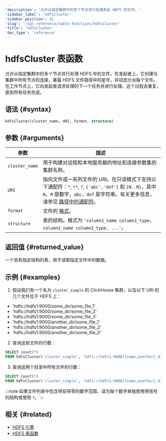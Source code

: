 ```yaml
---
'description': '允许从指定集群中的多个节点并行处理来自 HDFS 的文件。'
'sidebar_label': 'hdfsCluster'
'sidebar_position': 81
'slug': '/sql-reference/table-functions/hdfsCluster'
'title': 'hdfsCluster'
'doc_type': 'reference'
---
```



# hdfsCluster 表函数

允许从指定集群中的多个节点并行处理 HDFS 中的文件。在发起者上，它创建与集群中所有节点的连接，暴露 HDFS 文件路径中的星号，并动态分派每个文件。在工作节点上，它向发起者请求处理的下一个任务并进行处理。这个过程会重复，直到所有任务完成。

## 语法 {#syntax}

```sql
hdfsCluster(cluster_name, URI, format, structure)
```

## 参数 {#arguments}

| 参数            | 描述                                                                                                                                                                                                                                                                                          |
|-----------------|------------------------------------------------------------------------------------------------------------------------------------------------------------------------------------------------------------------------------------------------------------------------------------------------|
| `cluster_name`  | 用于构建对远程和本地服务器的地址和连接参数集的集群名称。                                                                                                                                                                                                                                      |
| `URI`           | 指向文件或一系列文件的 URI。在只读模式下支持以下通配符：`*`, `**`, `?`, `{'abc','def'}` 和 `{N..M}`，其中 `N`、`M` 是数字，`abc`、`def` 是字符串。有关更多信息，请参见 [路径中的通配符](../../engines/table-engines/integrations/s3.md#wildcards-in-path)。                             |
| `format`        | 文件的 [格式](/sql-reference/formats)。                                                                                                                                                                                                                                                      |
| `structure`     | 表的结构。格式为 `'column1_name column1_type, column2_name column2_type, ...'`。                                                                                                                                                                                                                |

## 返回值 {#returned_value}

一个具有指定结构的表，用于读取指定文件中的数据。

## 示例 {#examples}

1.  假设我们有一个名为 `cluster_simple` 的 ClickHouse 集群，以及以下 URI 的几个文件位于 HDFS 上：

- 'hdfs://hdfs1:9000/some_dir/some_file_1'
- 'hdfs://hdfs1:9000/some_dir/some_file_2'
- 'hdfs://hdfs1:9000/some_dir/some_file_3'
- 'hdfs://hdfs1:9000/another_dir/some_file_1'
- 'hdfs://hdfs1:9000/another_dir/some_file_2'
- 'hdfs://hdfs1:9000/another_dir/some_file_3'

2.  查询这些文件的行数：

```sql
SELECT count(*)
FROM hdfsCluster('cluster_simple', 'hdfs://hdfs1:9000/{some,another}_dir/some_file_{1..3}', 'TSV', 'name String, value UInt32')
```

3.  查询这两个目录中所有文件的行数：

```sql
SELECT count(*)
FROM hdfsCluster('cluster_simple', 'hdfs://hdfs1:9000/{some,another}_dir/*', 'TSV', 'name String, value UInt32')
```

:::note
如果文件列表中包含带前导零的数字范围，请为每个数字单独使用带括号的结构或使用 `?`。
:::

## 相关 {#related}

- [HDFS 引擎](../../engines/table-engines/integrations/hdfs.md)
- [HDFS 表函数](../../sql-reference/table-functions/hdfs.md)
